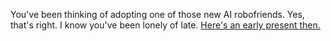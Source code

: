 You've been thinking of adopting one of those new AI robofriends. Yes, that's right. I know you've been lonely of late. [Here's an early present then.](create-your-own-adventure/english/robofriend/AIattacks.md)
